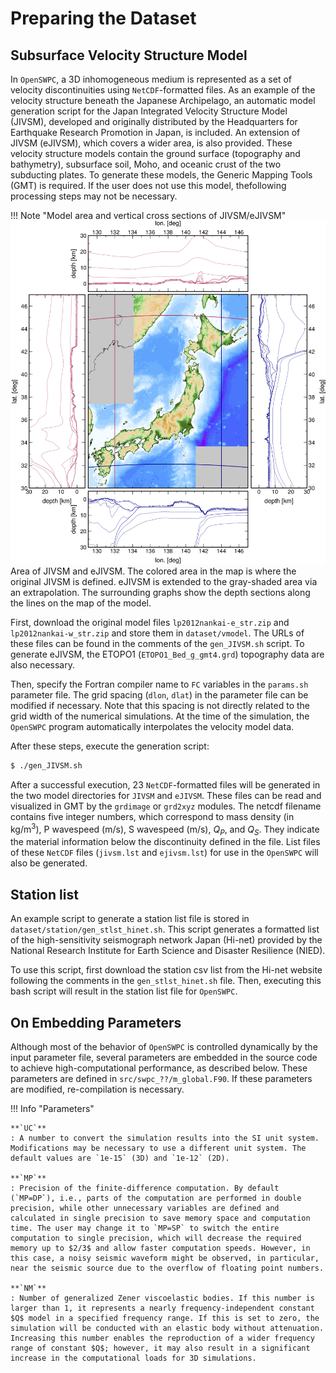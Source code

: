 # Preparing the Dataset

## Subsurface Velocity Structure Model

In `OpenSWPC`, a 3D inhomogeneous medium is represented as a set of
velocity discontinuities using `NetCDF`-formatted files. 
As an example of the velocity structure beneath the Japanese
Archipelago, an automatic model generation script for the Japan
Integrated Velocity Structure Model (JIVSM), developed and originally
distributed by the Headquarters for Earthquake Research Promotion in
Japan, is included. An extension of JIVSM (eJIVSM), which covers a wider area, is also provided. These velocity structure models contain the ground surface (topography and bathymetry), subsurface soil, Moho, and oceanic crust of the two subducting plates. To generate these models, the Generic Mapping Tools (GMT) is required. If the user does not use this model, thefollowing processing steps may not be necessary.

!!! Note "Model area and vertical cross sections of JIVSM/eJIVSM"
    ![](../../fig/jivsm_ext_section.png)
    Area of JIVSM and eJIVSM. The colored area in the map is where the original JIVSM is defined. eJIVSM is extended to the gray-shaded area via an extrapolation. The surrounding graphs show the depth sections along the lines on the map of the model.


First, download the original model files `lp2012nankai-e_str.zip` and `lp2012nankai-w_str.zip` and store them in `dataset/vmodel`. The URLs of these files can be found in the comments of the `gen_JIVSM.sh` script. To generate eJIVSM, the ETOPO1 (`ETOPO1_Bed_g_gmt4.grd`) topography data are also necessary. 

Then, specify the Fortran compiler name to `FC` variables in the `params.sh` parameter file. The grid spacing (`dlon`, `dlat`) in the parameter file can be modified if necessary. Note that this spacing is not directly related to the grid width of the numerical simulations. At the time of the simulation, the `OpenSWPC` program automatically interpolates the velocity model data. 

After these steps, execute the generation script: 
```bash
$ ./gen_JIVSM.sh
```

After a successful execution, 23 `NetCDF`-formatted files will be generated in the two model directories for `JIVSM` and `eJIVSM`. These files can be read and visualized in GMT by the `grdimage` or `grd2xyz` modules. The netcdf filename contains five integer numbers, which correspond to mass density (in kg/m${}^3$), P wavespeed (m/s), S wavespeed (m/s), $Q_P$, and $Q_S$. They indicate the material information below the discontinuity defined in the file. List files of these `NetCDF` files (`jivsm.lst` and `ejivsm.lst`) for use in the `OpenSWPC` will also be generated. 


## Station list

An example script to generate a station list file is stored in `dataset/station/gen_stlst_hinet.sh`. This script generates a formatted list of the high-sensitivity seismograph network Japan (Hi-net) provided by the National Research Institute for Earth Science and Disaster Resilience (NIED). 

To use this script, first download the station csv list from the Hi-net website following the comments in the `gen_stlst_hinet.sh` file. Then, executing this bash script will result in the station list file for `OpenSWPC`.

## On Embedding Parameters

Although most of the behavior of `OpenSWPC` is controlled dynamically by the input parameter file, several parameters are embedded in the source code to achieve high-computational performance, as described below. These parameters are defined in `src/swpc_??/m_global.F90`. If these parameters are modified, re-compilation is necessary. 

!!! Info "Parameters"

    **`UC`**
    : A number to convert the simulation results into the SI unit system. Modifications may be necessary to use a different unit system. The default values are `1e-15` (3D) and `1e-12` (2D).            

    **`MP`**
    : Precision of the finite-difference computation. By default (`MP=DP`), i.e., parts of the computation are performed in double precision, while other unnecessary variables are defined and calculated in single precision to save memory space and computation time. The user may change it to `MP=SP` to switch the entire computation to single precision, which will decrease the required memory up to $2/3$ and allow faster computation speeds. However, in this case, a noisy seismic waveform might be observed, in particular, near the seismic source due to the overflow of floating point numbers.

    **`NM`**
    : Number of generalized Zener viscoelastic bodies. If this number is larger than 1, it represents a nearly frequency-independent constant $Q$ model in a specified frequency range. If this is set to zero, the simulation will be conducted with an elastic body without attenuation. Increasing this number enables the reproduction of a wider frequency range of constant $Q$; however, it may also result in a significant increase in the computational loads for 3D simulations. 

    